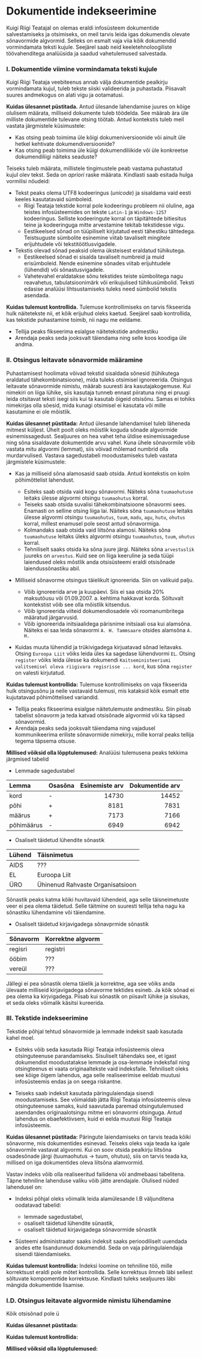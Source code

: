 
# Dokumentide indekseerimine

Kuigi Riigi Teatajal on olemas eraldi infosüsteem dokumentide salvestamiseks ja
otsimiseks, on meil tarvis leida igas dokumendis olevate sõnavormide algvormid.
Selleks on esmalt vaja viia kõik dokumendid vormindamata teksti kujule.
Seejärel saab neid keeletehnoloogiliste töövahenditega analüüsida ja saadud
vahetulemused salvestada.


### I. Dokumentide viimine vormindamata teksti kujule

Kuigi Riigi Teataja veebiteenus annab välja dokumentide pealkirju vormindamata
kujul, tuleb tekste siiski valideerida ja puhastada. Piisavalt suures andmekogus
on alati vigu ja ootamatusi.

**Kuidas ülesannet püstitada.**
Antud ülesande lahendamise juures on kõige olulisem määrata, milliseid dokumente
tuleb töödelda. See määrab ära üle milliste dokumentide tulevane otsing töötab.
Antud kontekstis tuleb meil vastata järgmistele küsimustele:

* Kas otsing peab toimima üle kõigi dokumeniversioonide või ainult üle hetkel
  kehtivate dokumendiversioonide?
* Kas otsing peab toimima üle küigi dokumendiliikide või üle konkreetse
  dokumendiliigi näiteks seaduste?

Teiseks tuleb määrata, millistele tingimustele peab vastama puhastatud kujul
olev tekst. Seda on *apriori* raske määrata. Kindlasti saab esitada hulga
vormilisi nõudeid:

* Tekst peaks olema UTF8 kodeeringus (*unicode*) ja sisaldama vaid eesti keeles
  kasutatavaid sümboleid.
  * Riigi Teataja tekstide korral pole kodeeringu probleem nii oluline, aga
    teistes infosüsteemides on tekste `Latin-1` ja `Windows-1257` kodeeringus.
    Selliste kodeeringute korral on täpitähtede bitiesitus teine ja kodeeringuga
    mitte arvestamine tekitab tekstidesse vigu.
  * Eestikeelsed sõnad on tüüpiliselt kirjutatud eesti tähestiku tähtedega.
    Teistsuguste sümbolite esinemine viitab tavaliselt mingitele erijuhtudele
    või tekstitöötlusvigadele.
* Tekstis olevad sõnad peaksid olema üksteisest eraldatud tühikutega.
  * Eestikeelsed sõnad ei sisalda tavaliselt numbreid ja muid erisümboleid.
    Nende esinemine sõnades viitab erijuhtudele (lühendid) või sõnastusvigadele.
  * Vahetevahel eraldatakse sõnu tekstides teiste sümbolitega nagu reavahetus,
    tabulatsioonimärk või erikujulised tühikusümbolid. Teksti edasise analüüsi
    lihtsustamiseks tuleks need sümbolid tekstis asendada.       

**Kuidas tulemust kontrollida.**
Tulemuse kontrollimiseks on tarvis fikseerida hulk näitetekste nii, et kõik
erijuhud oleks kaetud. Seejärel saab kontrollida, kas tekstide puhastamine
toimib, nii nagu me eeldame.  

* Tellija peaks fikseerima esialgse näitetekstide andmestiku
* Arendaja peaks seda jooksvalt täiendama ning selle koos koodiga üle andma.


### II. Otsingus leitavate sõnavormide määramine

Puhastamisest hoolimata võivad tekstid sisaldada sõnesid (tühikutega eraldatud 
tähekombinatsioone), mida tuleks otsimisel ignoreerida. Otsingus leitavate
sõnavormide nimistu, määrab suuresti ära kasutajakogemuse. Kui nimekiri on 
liiga lühike, siis kasutaja tunneb ennast piiratuna ning ei pruugi leida 
otsitavat teksti isegi siis kui ta kasutab õigeid otsisõnu. Samas ei tohiks 
nimekirjas olla sõesid, mida kunagi otsimisel ei kasutata või mille kasutamine
ei ole mõistlik.


**Kuidas ülesannet püstitada:**
Antud ülesande lahendamisel tuleb läheneda mitmest küljest. Ühelt poolt oleks 
mõistlik koguda sõnade algvormide esinemissagedust. Sealjuures on hea vahet 
teha üldise esinemissageduse ning sõna sisaldavate dokumentide arvu vahel.
Kuna ühele sõnavormile võib vastata mitu algvormi (lemmat), siis võivad 
mõlemad numbrid olla murdarvulised. Vastava sagedustabeli moodustamiseks 
tuleb vastata järgmistele küsimustele:

*  Kas ja milliseid sõna alamosasid saab otsida. Antud kontekstis on kolm 
   põhimõttelist lahendust. 
   * Esiteks saab otsida vaid kogu sõnavormi.
     Näiteks sõna `tuumaohutuse` leitaks  ülesse algvormi otsingu `tuumaohutus` korral.
   * Teiseks saab otsida suvalisi tähekombinatsioone sõnavormi sees.
     Enamasti on selline otsing liiga lai. Näiteks sõna `tuumaohutuse` leitaks
     ülesse algvormi otsingu `tuumaohutus`, `tuum`, `madu`, `agu`, `hutu`, `ohutus` 
     korral, millest enamusel pole seost antud sõnavormiga.
   * Kolmandaks saab otsida vaid liitsõna alamosi. Näiteks sõna `tuumaohutuse`
     leitaks üleks algvormi otsingu `tuumaohutus`, `tuum`, `ohutus` korral.
   * Tehniliselt saaks otsida ka sõna juure järgi. Näiteks sõna `arvestuslik` 
     juureks on `arvestus`. Kuid see on liiga keeruline ja seda tüüpi laiendused
     oleks mõstlik anda otsisüsteemi eraldi otsisõnade laiendussõnastiku abil.
    
* Milliseid sõnavorme otsingus täielikult ignoreerida. Siin on valikuid palju.
  * Võib ignoreerida arve ja kuupäevi. Siis ei saa otsida 20% maksutõusu või
    01.09.2007. a. kehtima hakkavat korda. Sõltuvalt kontekstist võib see 
    olla mõistlik kitsendus.
  * Võib ignoreerida viiteid dokumendiosadele või roomanumbritega määratud 
    järgarvusid.
  * Võib ignoreerida initsiaalidega pärisnime initsiaali osa kui alamsõna.
    Näiteks ei saa leida sõnavormi `A. H. Tammsaare` otsides alamsõna `A. H.`

* Kuidas muuta lühendid ja trükivigadega kirjuatavad sõnad leitavaks.
  Otsing `Euroopa Liit` võiks leida üles ka sagedase lühendvormi `EL`.
  Otsing `register` võiks leida ülesse ka dokumendi 
  `Kaitseministeeriumi valitsemisel oleva riigivara regisrisse ... kord`, 
  kus sõna `register` on valesti kirjutatud.           
 
**Kuidas tulemust kontrollida:**
Tulemuse kontrollimiseks on vaja fikseerida hulk otsingusõnu ja neile vastavaid tulemusi, 
mis kataksid kõik esmalt ette kujutatavad põhimõttelised variandid.

* Tellija peaks fikseerima esialgse näitetulemuste andmestiku. Siin piisab tabelist
  sõnavorm ja teda katvad otsisõnade algvormid või ka täpsed sõnavormid.
* Arendaja peaks seda jooksvalt täiendama ning vajadusel kommunikeerima eriliste 
  sõnavormide nimekirju, mille korral peaks tellija tegema täpsema otsuse. 

**Millised võiksid olla lõpptulemused:** Analüüsi tulemusena peaks tekkima järgmised tabelid

* Lemmade sagedustabel

|Lemma | Osasõna |Esinemiste arv | Dokumentide arv|  
|:--|:--|---:|--:|
|kord  | - | 14730| 14452|
|põhi  | + |  8181| 7831 |
|määrus| + | 7173 | 7166 |
|põhimäärus| - |6949|6942|

* Osaliselt täidetud lühendite sõnastik

|Lühend | Täisnimetus|  
|:--|:--|
|AIDS | ???
|EL   | Euroopa Liit
|ÜRO  | Ühinenud Rahvaste Organisatsioon 

Sõnastik peaks katma kõiki huvitavaid lühendeid, aga selle täisneimetuste veer ei pea olema täidetud.
Selle täitmine on suuresti tellija teha nagu ka sõnastiku lühendamine või täiendamine.
 
* Osaliselt täidetud kirjavigadega sõnavprmide sõnastik

|Sõnavorm | Korrektne algvorm|  
|:--|:--|
|regisri| registri|
|ööbim  | ???|
|vereül | ???

Jällegi ei pea sõnastik olema täielik ja korrektne, aga see võiks anda ülevaate milliseid 
kirjavigadega sõnavorme tektides esineb. Ja kõik sõnad ei pea olema ka kirjvigadega.
Piisab kui sõnastik on piisavlt lühike ja sisukas, et seda oleks võimalik käsitsi kureerida.
  
### III. Tekstide indekseerimine

Tekstide põhjal tehtud sõnavormide ja lemmade indeksit saab kasutada kahel moel. 

* Esiteks võib seda kasutada Riigi Teataja infosüsteemis oleva otsinguteenuse parandamiseks.
Sisuliselt tähendaks see, et igast dokumendist moodustatakse lemmade ja osa-lemmade indeksfail 
ning otsingteenus ei vaata originaaltekste vaid indeksfaile. Tehniliselt oleks see kõige 
õigem lahendus, aga selle realiseerimise eeldab muutusi infosüsteemis endas ja on seega riskantne.

* Teiseks saab indeksit kasutada päringulaiendaja sisendi moodustamiseks. 
See võimaldab jätta Riigi Teataja infosüsteemis oleva otsinguteenuse samaks, 
kuid saavutada paremad otsingutulemused asendandes originaalotsingu mitme eri 
sõnavormi otsinguga. Antud lahendus on ebaefektiivsem, kuid ei eelda muutusi 
Riigi Teataja infosüsteemis.

**Kuidas ülesannet püstitada:** 
Päringute laiendamiseks on tarvis teada kõiki sõnavorme, mis dokumentides esinevad.
Teiseks oleks vaja teada ka igale sõnavormile vastavat algvormi. Kui on soov otsida 
pealkirju liitsõna osadesõnade järgi (tuumaohutus → tuum, ohutus), siis on tarvis teada ka,
millised on iga dokumentides oleva liitsõna alamvormid. 

Vastav indeks võib olla realiseeritud failidena või andmebaasi tabelitena. 
Täpne tehniline lahenduse valiku võib jätte arendajale. Olulised nüded lahendusel on:

* Indeksi põhjal oleks võimalik leida alamülesande I.B väljunditena oodatavad tabelid: 
  * lemmade sagedustabel,
  * osaliselt täidetud lühendite sünastik,
  * osaliselt täidetud kirjavigadega sõnavormide sõnastik
  
* Süsteemi administraator saaks indeksit saaks perioodiliselt uuendada andes ette 
lisandunnud dokumendid. Seda on vaja päringulaiendaja sisendi täiendamiseks.      
 
**Kuidas tulemust kontrollida:**
Indeksi loomine on tehniline töö, mille korrektsust eraldi pole mõtet kontrollida.
Selle korrektsus ilmneb läbi sellest sõltuvate kompomentide korrektsuse. 
Kindlasti tuleks sealjuures läbi mängida dokumentide lisamise.
     
     
### I.D. Otsingus leitavate algvormide nimistu lühendamine

Kõik otsisõnad pole ü
  
**Kuidas ülesannet püstitada:** 

**Kuidas tulemust kontrollida:**
  
**Millised võiksid olla lõpptulemused:** 
  

